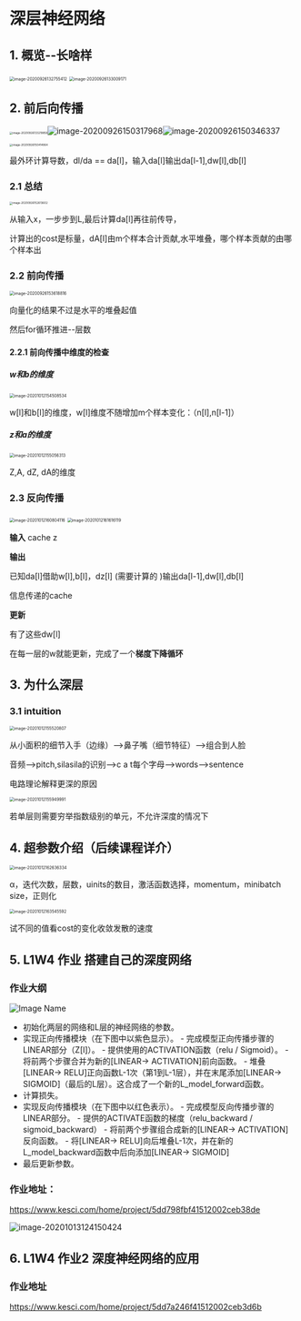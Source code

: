 # 深层神经网络

## 1. 概览--长啥样

<img src="assets/image-20200926132755412.png" alt="image-20200926132755412" style="zoom: 50%;" />

<img src="assets/image-20200926133009171.png" alt="image-20200926133009171" style="zoom:50%;" />

## 2. 前后向传播

<img src="assets/image-20200926133219858.png" alt="image-20200926133219858" style="zoom: 33%;" />![image-20200926150317968](assets/image-20200926150317968.png)![image-20200926150346337](assets/image-20200926150346337.png)



<img src="assets/image-20200926150414964.png" alt="image-20200926150414964" style="zoom:33%;" />

最外环计算导数，dl/da == da[l]，输入da[l]输出da[l-1],dw[l],db[l]

### 2.1 总结

<img src="assets/image-20200926152613602.png" alt="image-20200926152613602" style="zoom:33%;" />

从输入x，一步步到L,最后计算da[l]再往前传导，

计算出的cost是标量，dA[l]由m个样本合计贡献,水平堆叠，哪个样本贡献的由哪个样本出

### 2.2 前向传播

<img src="assets/image-20200926153618816.png" alt="image-20200926153618816" style="zoom: 50%;" />

向量化的结果不过是水平的堆叠起值

然后for循环推进--层数



#### 2.2.1 前向传播中维度的检查

##### w和b的维度

<img src="assets/image-20201012154508534.png" alt="image-20201012154508534" style="zoom: 50%;" />

w[l]和b[l]的维度，w[l]维度不随增加m个样本变化：（n[l],n[l-1]）

##### z和a的维度

 <img src="assets/image-20201012155056313.png" alt="image-20201012155056313" style="zoom:50%;" />

Z,A, dZ, dA的维度



### 2.3 反向传播

<img src="assets/image-20201012160804116.png" alt="image-20201012160804116" style="zoom:50%;" />

<img src="assets/image-20201012161616119.png" alt="image-20201012161616119" style="zoom:50%;" />



**输入** cache z

**输出**

已知da[l]借助w[l],b[l]，dz[l] (需要计算的 )输出da[l-1],dw[l],db[l]

信息传递的cache

**更新**

有了这些dw[l]

在每一层的w就能更新，完成了一个**梯度下降循环**

## 3. 为什么深层

### 3.1 intuition

<img src="assets/image-20201012155520807.png" alt="image-20201012155520807" style="zoom:50%;" />

从小面积的细节入手（边缘）-->鼻子嘴（细节特征）-->组合到人脸

 音频-->pitch,silasila的识别-->c a t每个字母-->words-->sentence



电路理论解释更深的原因    

<img src="assets/image-20201012155949991.png" alt="image-20201012155949991" style="zoom:50%;" />

若单层则需要穷举指数级别的单元，不允许深度的情况下

## 4. 超参数介绍（后续课程详介）

<img src="assets/image-20201012162636334.png" alt="image-20201012162636334" style="zoom:50%;" />

α，迭代次数，层数，uinits的数目，激活函数选择，momentum，minibatch size，正则化

<img src="assets/image-20201012163545592.png" alt="image-20201012163545592" style="zoom:50%;" />

试不同的值看cost的变化收敛发散的速度

## 5. L1W4 作业 搭建自己的深度网络

###  作业大纲

<img src="https://cdn.kesci.com/upload/image/q1d3at209q.png?imageView2/0/w/960/h/960" alt="Image Name"  />

- 初始化两层的网络和L层的神经网络的参数。
- 实现正向传播模块（在下图中以紫色显示）。    - 完成模型正向传播步骤的LINEAR部分（Z[l]）。    - 提供使用的ACTIVATION函数（relu / Sigmoid）。    - 将前两个步骤合并为新的[LINEAR-> ACTIVATION]前向函数。    - 堆叠[LINEAR-> RELU]正向函数L-1次（第1到L-1层），并在末尾添加[LINEAR-> SIGMOID]（最后的L层）。这合成了一个新的L_model_forward函数。
- 计算损失。
- 实现反向传播模块（在下图中以红色表示）。   - 完成模型反向传播步骤的LINEAR部分。   - 提供的ACTIVATE函数的梯度（relu_backward / sigmoid_backward）   - 将前两个步骤组合成新的[LINEAR-> ACTIVATION]反向函数。   - 将[LINEAR-> RELU]向后堆叠L-1次，并在新的L_model_backward函数中后向添加[LINEAR-> SIGMOID]
- 最后更新参数。

### 作业地址：

https://www.kesci.com/home/project/5dd798fbf41512002ceb38de

![image-20201013124150424](assets/image-20201013124150424.png)

## 6. L1W4 作业2 深度神经网络的应用

### 作业地址

https://www.kesci.com/home/project/5dd7a246f41512002ceb3d6b